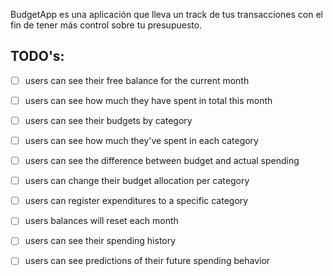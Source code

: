 BudgetApp es una aplicación que lleva un track de tus transacciones con el fin de tener más control sobre tu presupuesto.

## TODO's:
- [ ] users can see their free balance for the current month
- [ ] users can see how much they have spent in total this month
- [ ] users can see their budgets by category
- [ ] users can see how much they've spent in each category
- [ ] users can see the difference between budget and actual spending
- [ ] users can change their budget allocation per category
- [ ] users can register expenditures to a specific category
- [ ] users balances will reset each month
- [ ] users can see their spending history 
- [ ] users can see predictions of their future spending behavior 

